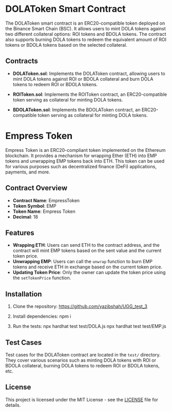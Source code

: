 # DOLAToken Smart Contract

The DOLAToken smart contract is an ERC20-compatible token deployed on the Binance Smart Chain (BSC). It allows users to mint DOLA tokens against two different collateral options: ROI tokens and BDOLA tokens. The contract also supports burning DOLA tokens to redeem the equivalent amount of ROI tokens or BDOLA tokens based on the selected collateral.

## Contracts

- **DOLAToken.sol**: Implements the DOLAToken contract, allowing users to mint DOLA tokens against ROI or BDOLA collateral and burn DOLA tokens to redeem ROI or BDOLA tokens.

- **ROIToken.sol**: Implements the ROIToken contract, an ERC20-compatible token serving as collateral for minting DOLA tokens.

- **BDOLAToken.sol**: Implements the BDOLAToken contract, an ERC20-compatible token serving as collateral for minting DOLA tokens.




# Empress Token

Empress Token is an ERC20-compliant token implemented on the Ethereum blockchain. It provides a mechanism for wrapping Ether (ETH) into EMP tokens and unwrapping EMP tokens back into ETH. This token can be used for various purposes such as decentralized finance (DeFi) applications, payments, and more.

## Contract Overview

- **Contract Name**: EmpressToken
- **Token Symbol**: EMP
- **Token Name**: Empress Token
- **Decimal**: 18

## Features

- **Wrapping ETH**: Users can send ETH to the contract address, and the contract will mint EMP tokens based on the sent value and the current token price.
- **Unwrapping EMP**: Users can call the `unwrap` function to burn EMP tokens and receive ETH in exchange based on the current token price.
- **Updating Token Price**: Only the owner can update the token price using the `setTokenPrice` function.


## Installation

1. Clone the repository:
https://github.com/yazibshah/UGG_test_3

2. Install dependencies:
    npm i 

2. Run the tests:
    npx hardhat test test/DOLA.js
    npx hardhat test test/EMP.js

## Test Cases

Test cases for the DOLAToken contract are located in the `test/` directory. They cover various scenarios such as minting DOLA tokens with ROI or BDOLA collateral, burning DOLA tokens to redeem ROI or BDOLA tokens, etc.

## License

This project is licensed under the MIT License - see the [LICENSE](LICENSE) file for details.
